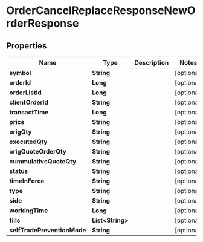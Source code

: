 

# OrderCancelReplaceResponseNewOrderResponse


## Properties

| Name | Type | Description | Notes |
|------------ | ------------- | ------------- | -------------|
|**symbol** | **String** |  |  [optional] |
|**orderId** | **Long** |  |  [optional] |
|**orderListId** | **Long** |  |  [optional] |
|**clientOrderId** | **String** |  |  [optional] |
|**transactTime** | **Long** |  |  [optional] |
|**price** | **String** |  |  [optional] |
|**origQty** | **String** |  |  [optional] |
|**executedQty** | **String** |  |  [optional] |
|**origQuoteOrderQty** | **String** |  |  [optional] |
|**cummulativeQuoteQty** | **String** |  |  [optional] |
|**status** | **String** |  |  [optional] |
|**timeInForce** | **String** |  |  [optional] |
|**type** | **String** |  |  [optional] |
|**side** | **String** |  |  [optional] |
|**workingTime** | **Long** |  |  [optional] |
|**fills** | **List&lt;String&gt;** |  |  [optional] |
|**selfTradePreventionMode** | **String** |  |  [optional] |



